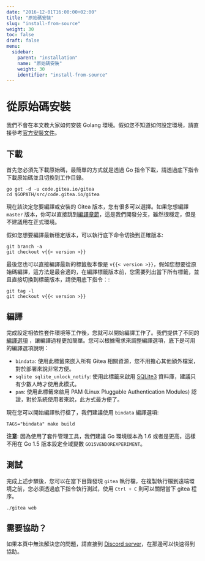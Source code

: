```yaml
---
date: "2016-12-01T16:00:00+02:00"
title: "原始碼安裝"
slug: "install-from-source"
weight: 30
toc: false
draft: false
menu:
  sidebar:
    parent: "installation"
    name: "原始碼安裝"
    weight: 30
    identifier: "install-from-source"
---
```


# 從原始碼安裝

我們不會在本文教大家如何安裝 Golang 環境。假如您不知道如何設定環境，請直接參考[官方安裝文件](https://golang.org/doc/install)。

## 下載

首先您必須先下載原始碼，最簡單的方式就是透過 Go 指令下載，請透過底下指令下載原始碼並且切換到工作目錄。

```
go get -d -u code.gitea.io/gitea
cd $GOPATH/src/code.gitea.io/gitea
```

現在該決定您要編譯或安裝的 Gitea 版本，您有很多可以選擇。如果您想編譯 `master` 版本，你可以直接跳到[編譯章節](#編譯)，這是我們開發分支，雖然很穩定，但是不建議用在正式環境。

假如您想要編譯最新穩定版本，可以執行底下命令切換到正確版本:

```
git branch -a
git checkout v{{< version >}}
```

最後您也可以直接編譯最新的標籤版本像是 `v{{< version >}}`，假如您想要從原始碼編譯，這方法是最合適的，在編譯標籤版本前，您需要列出當下所有標籤，並且直接切換到標籤版本，請使用底下指令：:

```
git tag -l
git checkout v{{< version >}}
```

## 編譯

完成設定相依性套件環境等工作後，您就可以開始編譯工作了。我們提供了不同的[編譯選項](https://github.com/go-gitea/gitea/blob/master/Makefile) ，讓編譯過程更加簡單。您可以根據需求來調整編譯選項，底下是可用的編譯選項說明：

* `bindata`: 使用此標籤來嵌入所有 Gitea 相關資源，您不用擔心其他額外檔案，對於部署來說非常方便。
* `sqlite sqlite_unlock_notify`: 使用此標籤來啟用 [SQLite3](https://sqlite.org/) 資料庫，建議只有少數人時才使用此模式。
* `pam`: 使用此標籤來啟用 PAM (Linux Pluggable Authentication Modules) 認證，對於系統使用者來說，此方式最方便了。

現在您可以開始編譯執行檔了，我們建議使用 `bindata` 編譯選項:

```
TAGS="bindata" make build
```

**注意**: 因為使用了套件管理工具，我們建議 Go 環境版本為 1.6 或者是更高，這樣不用在 Go 1.5 版本設定全域變數 `GO15VENDOREXPERIMENT`。

## 測試

完成上述步驟後，您可以在當下目錄發現 `gitea` 執行檔，在複製執行檔到遠端環境之前，您必須透過底下指令執行測試，使用 `Ctrl + C` 則可以關閉當下 gitea 程序。

```
./gitea web
```

## 需要協助？

如果本頁中無法解決您的問題，請直接到 [Discord server](https://discord.gg/Gitea)，在那邊可以快速得到協助。
